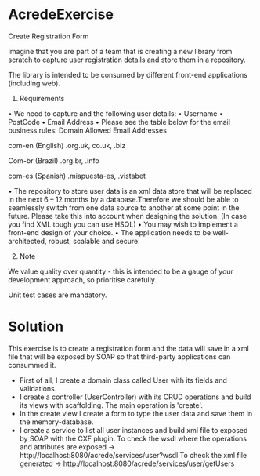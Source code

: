AcredeExercise
==============
Create Registration Form 

Imagine that you are part of a team that is creating a new library from scratch to capture user registration details and store them in a repository. 

The library is intended to be consumed by different front-end applications (including web).
1.  Requirements

•	We need to capture and the following user details:
•	Username
•	PostCode
•	Email Address
•	Please see the table below for the email business rules:
Domain	Allowed Email Addresses

com-en (English)	.org.uk, co.uk, .biz

Com-br (Brazil)	.org.br, .info

com-es (Spanish)	.miapuesta-es, .vistabet

•	The repository to store user data is an xml data store that will be replaced in the next 6 – 12 months by a database.Therefore we should be able to seamlessly switch from one data source to another at some point in the future.  Please take this into account when designing the solution. (In case you find XML tough you can use HSQL)
•	You may wish to implement a front-end design of your choice.
•	The application needs to be well-architected, robust, scalable and secure. 

2.	Note

We value quality over quantity - this is intended to be a gauge of your development approach, so prioritise carefully.

Unit test cases are mandatory.

Solution
========
This exercise is to create a registration form and the data will save in a xml file that will be exposed by SOAP so that third-party applications can consummed it.
- First of all, I create a domain class called User with its fields and validations.
- I create a controller (UserController) with its CRUD operations and build its views with scaffolding. The main operation is 'create'.
- In the create view I create a form to type the user data and save them in the memory-database.
- I create a service to list all user instances and build xml file to exposed by SOAP with the CXF plugin.
  To check the wsdl where the operations and attributes are exposed -> http://localhost:8080/acrede/services/user?wsdl 
  To check the xml file generated -> http://localhost:8080/acrede/services/user/getUsers 


